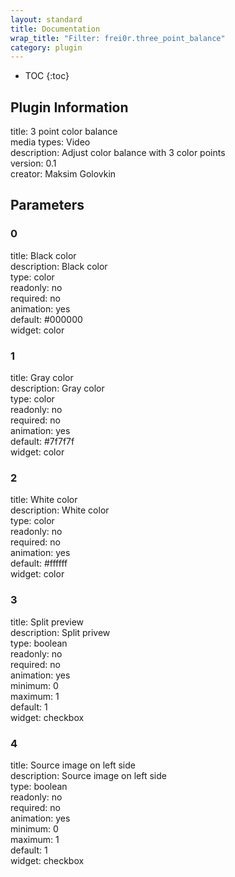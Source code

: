 ```yaml
---
layout: standard
title: Documentation
wrap_title: "Filter: frei0r.three_point_balance"
category: plugin
---
```

* TOC
{:toc}

## Plugin Information

title: 3 point color balance  
media types:
Video  
description: Adjust color balance with 3 color points  
version: 0.1  
creator: Maksim Golovkin  

## Parameters

### 0

title: Black color    
description:
Black color  
type: color  
readonly: no  
required: no  
animation: yes  
default: #000000  
widget: color  

### 1

title: Gray color    
description:
Gray color  
type: color  
readonly: no  
required: no  
animation: yes  
default: #7f7f7f  
widget: color  

### 2

title: White color    
description:
White color  
type: color  
readonly: no  
required: no  
animation: yes  
default: #ffffff  
widget: color  

### 3

title: Split preview    
description:
Split privew  
type: boolean  
readonly: no  
required: no  
animation: yes  
minimum: 0  
maximum: 1  
default: 1  
widget: checkbox  

### 4

title: Source image on left side    
description:
Source image on left side  
type: boolean  
readonly: no  
required: no  
animation: yes  
minimum: 0  
maximum: 1  
default: 1  
widget: checkbox  

